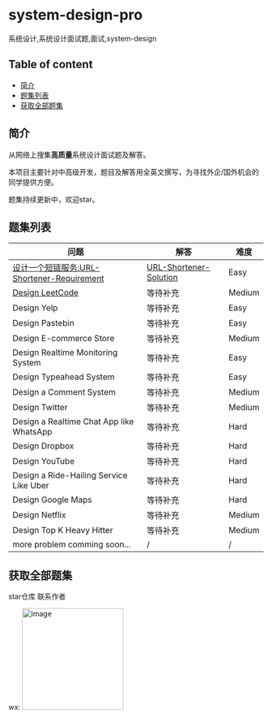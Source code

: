 # system-design-pro
系统设计,系统设计面试题,面试,system-design


## Table of content

- [简介](#简介)
- [题集列表](#题集列表)
- [获取全部题集](#获取全部题集)


## 简介
从网络上搜集**高质量**系统设计面试题及解答。

本项目主要针对中高级开发，题目及解答用全英文撰写，为寻找外企/国外机会的同学提供方便。

题集持续更新中，欢迎star。

## 题集列表

| 问题 | 解答 | 难度 |
| ---- | ---- | ---- |
| [设计一个短链服务:URL-Shortener-Requirement](https://github.com/submato/system-design-pro/blob/main/URL-Shortener/URL-Shortener-Requirement.md) | [URL-Shortener-Solution](https://github.com/submato/system-design-pro/blob/main/URL-Shortener/URL-Shortener-Solution.png) | Easy|
|[Design LeetCode](https://github.com/submato/system-design-pro/blob/main/Design-LeetCode/LeetCode-requirement.md) | 等待补充 | Medium |
|Design Yelp | 等待补充 | Easy |
|Design Pastebin | 等待补充 | Easy |
|Design E-commerce Store | 等待补充 | Medium |
|Design Realtime Monitoring System | 等待补充 | Easy |
|Design Typeahead System | 等待补充 | Easy |
|Design a Comment System | 等待补充 | Medium |
|Design Twitter | 等待补充 | Medium |
|Design a Realtime Chat App like WhatsApp | 等待补充 | Hard |
|Design Dropbox | 等待补充 | Hard |
|Design YouTube | 等待补充 | Hard |
|Design a Ride-Hailing Service Like Uber | 等待补充 | Hard |
|Design Google Maps | 等待补充 | Hard |
|Design Netflix | 等待补充 | Medium |
|Design Top K Heavy Hitter | 等待补充 | Medium |
|more problem comming soon... | / | / |


## 获取全部题集

star仓库 联系作者

wx: <img width="200" alt="image" src="https://github.com/submato/xhscrawl/assets/55040284/d63ef610-527f-4d3c-af9b-9244b172faf5">
